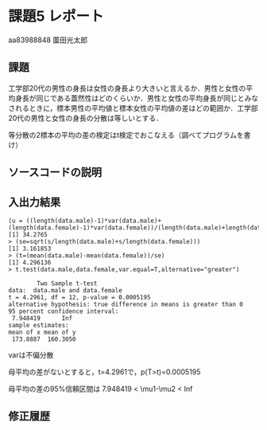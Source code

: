 # 課題5 レポート

aa83988848 薗田光太郎

## 課題

工学部20代の男性の身長は女性の身長より大きいと言えるか．男性と女性の平均身長が同じである蓋然性はどのくらいか．男性と女性の平均身長が同じとみなされるときに，標本男性の平均値と標本女性の平均値の差はどの範囲か．工学部20代の男性と女性の身長の分散は等しいとする．

等分散の2標本の平均の差の検定はt検定でおこなえる（調べてプログラムを書け）

## ソースコードの説明

## 入出力結果

```{R}
(u = ((length(data.male)-1)*var(data.male)+(length(data.female)-1)*var(data.female))/(length(data.male)+length(data.female)-2))
[1] 34.2765
> (se=sqrt(s/length(data.male)+s/length(data.female)))
[1] 3.161853
> (t=(mean(data.male)-mean(data.female))/se)
[1] 4.296136
> t.test(data.male,data.female,var.equal=T,alternative="greater")

        Two Sample t-test
data:  data.male and data.female
t = 4.2961, df = 12, p-value = 0.0005195
alternative hypothesis: true difference in means is greater than 0
95 percent confidence interval:
 7.948419      Inf
sample estimates:
mean of x mean of y
 173.8887  160.3050
```
varは不偏分散

母平均の差がないとすると，t=4.2961で，p(T>t)=0.0005195

母平均の差の95%信頼区間は 7.948419 < \mu1-\mu2 < Inf 

## 修正履歴

